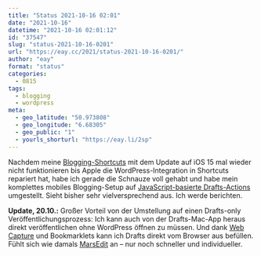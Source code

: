 ```yaml
---
title: "Status 2021-10-16 02:01"
date: "2021-10-16"
datetime: "2021-10-16 02:01:12"
id: "37547"
slug: "status-2021-10-16-0201"
url: "https://eay.cc/2021/status-2021-10-16-0201/"
author: "eay"
format: "status"
categories:
  - 0815
tags:
  - blogging
  - wordpress
meta:
  - geo_latitude: "50.973808"
  - geo_longitude: "6.68305"
  - geo_public: "1"
  - yourls_shorturl: "https://eay.li/2sp"
---
```


Nachdem meine [Blogging-Shortcuts](https://eay.cc/2015/post-to-wordpress-with-workflow/) mit dem Update auf iOS 15 mal wieder nicht funktionieren bis Apple die WordPress-Integration in Shortcuts repariert hat, habe ich gerade die Schnauze voll gehabt und habe mein komplettes mobiles Blogging-Setup auf [JavaScript-basierte Drafts-Actions](https://actions.getdrafts.com/a/1OB) umgestellt. Sieht bisher sehr vielversprechend aus. Ich werde berichten.

**Update, 20.10.:** Großer Vorteil von der Umstellung auf einen Drafts-only Veröffentlichungs­prozess: Ich kann auch von der Drafts-Mac-App heraus direkt veröffentlichen ohne WordPress öffnen zu müssen. Und dank [Web Capture](https://docs.getdrafts.com/docs/extensions/web-capture) und Bookmarklets kann ich Drafts direkt vom Browser aus befüllen. Fühlt sich wie damals [MarsEdit](https://redsweater.com/marsedit/) an – nur noch schneller und individueller.

